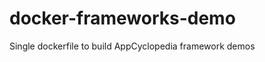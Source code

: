 docker-frameworks-demo
======================

Single dockerfile to build AppCyclopedia framework demos
